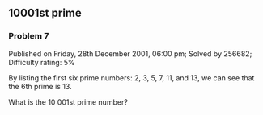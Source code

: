 10001st prime
-------------

### Problem 7

Published on Friday, 28th December 2001, 06:00 pm; Solved by 256682;
Difficulty rating: 5%

By listing the first six prime numbers: 2, 3, 5, 7, 11, and 13, we can
see that the 6th prime is 13.

What is the 10 001st prime number?
